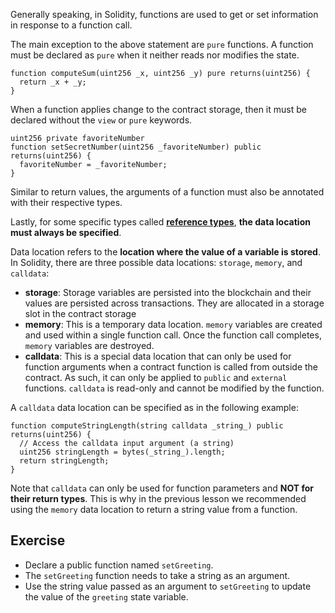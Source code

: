 Generally speaking, in Solidity, functions are used to get or set information in response to a function call.

The main exception to the above statement are `pure` functions. A function must be declared as `pure` when it neither reads nor modifies the state.

```sol
function computeSum(uint256 _x, uint256 _y) pure returns(uint256) {
  return _x + _y;
}
```

When a function applies change to the contract storage, then it must be declared without the `view` or `pure` keywords.

```sol
uint256 private favoriteNumber
function setSecretNumber(uint256 _favoriteNumber) public returns(uint256) {
  favoriteNumber = _favoriteNumber;
}
```

Similar to return values, the arguments of a function must also be annotated with their respective types.

Lastly, for some specific types called [**reference types**](https://docs.soliditylang.org/en/v0.8.10/types.html#reference-types), **the data location must always be specified**.

Data location refers to the **location where the value of a variable is stored**. In Solidity, there are three possible data locations: `storage`, `memory`, and `calldata`:

- **storage**: Storage variables are persisted into the blockchain and their values are persisted across transactions. They are allocated in a storage slot in the contract storage
- **memory**: This is a temporary data location. `memory` variables are created and used within a single function call. Once the function call completes, `memory` variables are destroyed.
- **calldata**: This is a special data location that can only be used for function arguments when a contract function is called from outside the contract. As such, it can only be applied to `public` and `external` functions. `calldata` is read-only and cannot be modified by the function.

A `calldata` data location can be specified as in the following example:

```sol
function computeStringLength(string calldata _string_) public returns(uint256) {
  // Access the calldata input argument (a string)
  uint256 stringLength = bytes(_string_).length;
  return stringLength;
}
```

Note that `calldata` can only be used for function parameters and **NOT for their return types**. This is why in the previous lesson we recommended using the `memory` data location to return a string value from a function.

## Exercise

- Declare a public function named `setGreeting`.
- The `setGreeting` function needs to take a string as an argument.
- Use the string value passed as an argument to `setGreeting` to update the value of the `greeting` state variable.
